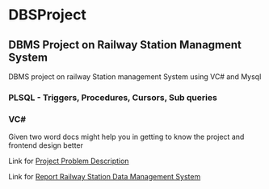 # DBSProject
## DBMS Project on Railway Station Managment System 
DBMS project on railway Station management System using VC# and Mysql
### PLSQL - Triggers, Procedures, Cursors, Sub queries
### VC# 
Given two word docs might help you in getting to know the project and frontend design better 

Link for [Project Problem Description](https://docs.google.com/document/d/1FozTFYD9N9_tPRgLKL7Md1F8GZFqEJKf/edit?usp=sharing&ouid=101026258092539715926&rtpof=true&sd=true)

Link for [Report Railway Station Data Management System](https://docs.google.com/document/d/1K8FbtgBQoWe1WjWh9J4TJh3Kij5p6xOG/edit?usp=sharing&ouid=101026258092539715926&rtpof=true&sd=true)
